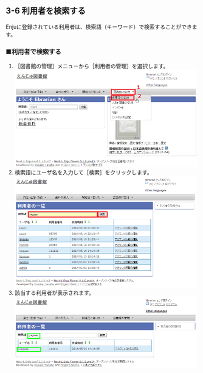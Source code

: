 3-6 利用者を検索する
--------------------

Enjuに登録されている利用者は、検索語（キーワード）で検索することができます。

### ■利用者で検索する

1. ［図書館の管理］メニューから［利用者の管理］を選択します。  
   ![利用者の管理](assets/images/image_operation_user.png)
2. 検索語にユーザ名を入力して［検索］をクリックします。  
   ![検索](assets/images/image_operation_064.png)
3. 該当する利用者が表示されます。  
   ![利用者の表示](assets/images/image_operation_066.png)

